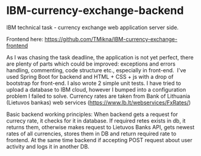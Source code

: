 # IBM-currency-exchange-backend
IBM technical task - currency exchange web application server side. 

Frontend here: https://github.com/TMikna/IBM-currency-exchange-frontend



As I was chasing the task deadline, the application is not yet perfect, there are plenty of parts which could be improved: exceptions and errors handling, commenting, code structure etc., especially in front-end. 
I've used Spring Boot for backend and HTML + CSS + js with a drop of bootstrap for front-end. I also wrote 2 simple unit tests. I have tried to upload a database to IBM cloud, however I bumped into a configuration problem I failed to solve.
Currency rates are taken from Bank of Lithuania (Lietuvos bankas) web services (https://www.lb.lt/webservices/FxRates/)

Basic backend working principles:
When backend gets a request for currecy rate, it checks for it in database. If required retes exists in db, it returns them, otherwise makes request to Lietuvos Banks API, gets newest rates of all currencies, stores them in DB and return required rate to frontend. At the same time backend if accepting POST request about user activity and logs it in another DB.
